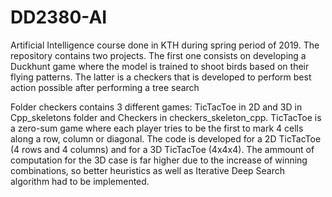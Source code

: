 # DD2380-AI
Artificial Intelligence course done in KTH during spring period of 2019. The repository contains two projects. The first one consists on developing a Duckhunt game where the model is trained to shoot birds based on their flying patterns. The latter is a checkers that is developed to perform best action possible after performing a tree search

Folder checkers contains 3 different games: TicTacToe in 2D and 3D in Cpp_skeletons folder and Checkers in checkers_skeleton_cpp.
TicTacToe is a zero-sum game where each player tries to be the first to mark 4 cells along a row, column or diagonal. The code is developed for a 2D TicTacToe (4 rows and 4 columns) and for a 3D TicTacToe (4x4x4). The ammount of computation for the 3D case is far higher due to the increase of winning combinations, so better heuristics as well as Iterative Deep Search algorithm had to be implemented.
